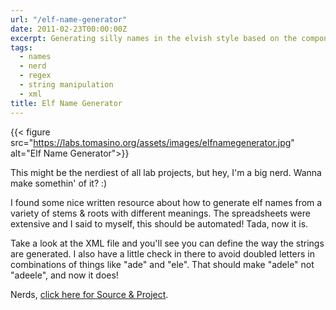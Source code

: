 ```yaml
---
url: "/elf-name-generator"
date: 2011-02-23T00:00:00Z
excerpt: Generating silly names in the elvish style based on the components given in Tolkein's language notes.
tags:
  - names
  - nerd
  - regex
  - string manipulation
  - xml
title: Elf Name Generator
---
```


{{< figure src="https://labs.tomasino.org/assets/images/elfnamegenerator.jpg" alt="Elf Name Generator">}}

This might be the nerdiest of all lab projects, but hey, I'm a big nerd.
Wanna make somethin' of it? :)

I found some nice written resource about how to generate elf names from
a variety of stems & roots with different meanings. The spreadsheets
were extensive and I said to myself, this should be automated! Tada, now
it is.

Take a look at the XML file and you'll see you can define the way the
strings are generated. I also have a little check in there to avoid
doubled letters in combinations of things like "ade" and "ele". That
should make "adele" not "adeele", and now it does!

Nerds, [click here for Source & Project][].

  [click here for Source & Project]: https://github.com/jamestomasino/elvishnames/
    "Elf Name Generator"
